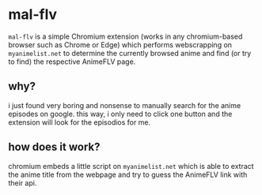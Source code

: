 # mal-flv

`mal-flv` is a simple Chromium extension (works in any chromium-based browser such as Chrome or Edge) which performs webscrapping on `myanimelist.net` to determine the currently browsed anime and find (or try to find) the respective AnimeFLV page.

## why?

i just found very boring and nonsense to manually search for the anime episodes on google. this way, i only need to click one button and the extension will look for the episodios for me.

## how does it work?

chromium embeds a little script on `myanimelist.net` which is able to extract the anime title from the webpage and try to guess the AnimeFLV link with their api.